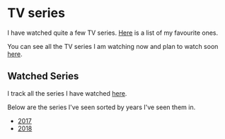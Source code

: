 # TV series
I have watched quite a few TV series. [Here](https://trakt.tv/users/nikitavoloboev/lists/favourite-series) is a list of my favourite ones.

You can see all the TV series I am watching now and plan to watch soon [here](https://trello.com/b/iUtT6wmu).

## Watched Series
I track all the series I have watched [here](https://trakt.tv/users/nikitavoloboev/history). 

Below are the series I've seen sorted by years I've seen them in.
- [2017](https://trakt.tv/users/nikitavoloboev/lists/watched-in-2017)
- [2018](https://trakt.tv/users/nikitavoloboev/lists/watched-in-2018)